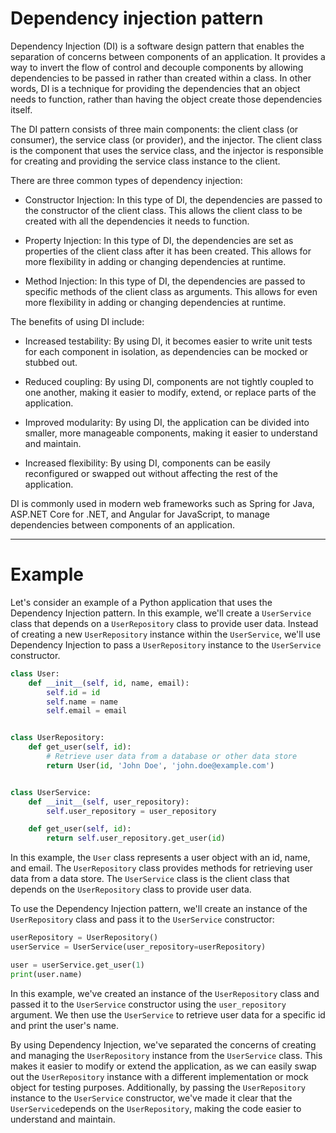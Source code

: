 # Dependency injection pattern

Dependency Injection (DI) is a software design pattern that enables the separation of concerns between components of an application. It provides a way to invert the flow of control and decouple components by allowing dependencies to be passed in rather than created within a class. In other words, DI is a technique for providing the dependencies that an object needs to function, rather than having the object create those dependencies itself.

The DI pattern consists of three main components: the client class (or consumer), the service class (or provider), and the injector. The client class is the component that uses the service class, and the injector is responsible for creating and providing the service class instance to the client.

There are three common types of dependency injection:

- Constructor Injection: In this type of DI, the dependencies are passed to the constructor of the client class. This allows the client class to be created with all the dependencies it needs to function.

- Property Injection: In this type of DI, the dependencies are set as properties of the client class after it has been created. This allows for more flexibility in adding or changing dependencies at runtime.

- Method Injection: In this type of DI, the dependencies are passed to specific methods of the client class as arguments. This allows for even more flexibility in adding or changing dependencies at runtime.

The benefits of using DI include:

- Increased testability: By using DI, it becomes easier to write unit tests for each component in isolation, as dependencies can be mocked or stubbed out.

- Reduced coupling: By using DI, components are not tightly coupled to one another, making it easier to modify, extend, or replace parts of the application.

- Improved modularity: By using DI, the application can be divided into smaller, more manageable components, making it easier to understand and maintain.

- Increased flexibility: By using DI, components can be easily reconfigured or swapped out without affecting the rest of the application.

DI is commonly used in modern web frameworks such as Spring for Java, ASP.NET Core for .NET, and Angular for JavaScript, to manage dependencies between components of an application.

---

# Example

Let's consider an example of a Python application that uses the Dependency Injection pattern. In this example, we'll create a `UserService` class that depends on a `UserRepository` class to provide user data. Instead of creating a new `UserRepository` instance within the `UserService`, we'll use Dependency Injection to pass a `UserRepository` instance to the `UserService` constructor.

```py
class User:
    def __init__(self, id, name, email):
        self.id = id
        self.name = name
        self.email = email


class UserRepository:
    def get_user(self, id):
        # Retrieve user data from a database or other data store
        return User(id, 'John Doe', 'john.doe@example.com')


class UserService:
    def __init__(self, user_repository):
        self.user_repository = user_repository

    def get_user(self, id):
        return self.user_repository.get_user(id)
```

In this example, the `User` class represents a user object with an id, name, and email. The `UserRepository` class provides methods for retrieving user data from a data store. The `UserService` class is the client class that depends on the `UserRepository` class to provide user data.

To use the Dependency Injection pattern, we'll create an instance of the `UserRepository` class and pass it to the `UserService` constructor:

```py
userRepository = UserRepository()
userService = UserService(user_repository=userRepository)

user = userService.get_user(1)
print(user.name)
```

In this example, we've created an instance of the `UserRepository` class and passed it to the `UserService` constructor using the `user_repository` argument. We then use the `UserService` to retrieve user data for a specific id and print the user's name.

By using Dependency Injection, we've separated the concerns of creating and managing the `UserRepository` instance from the `UserService` class. This makes it easier to modify or extend the application, as we can easily swap out the `UserRepository` instance with a different implementation or mock object for testing purposes. Additionally, by passing the `UserRepository` instance to the `UserService` constructor, we've made it clear that the `UserService`depends on the `UserRepository`, making the code easier to understand and maintain.
